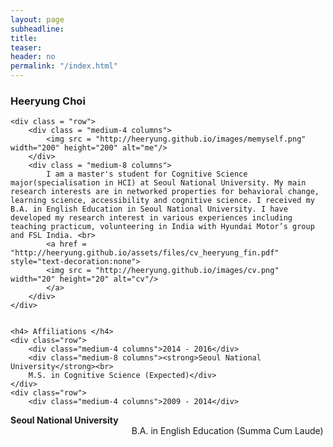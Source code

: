```yaml
---
layout: page
subheadline:
title: 
teaser: 
header: no
permalink: "/index.html"
---
```


<div id = "containter">
    <h3> Heeryung Choi </h3>

    <div class = "row">
        <div class = "medium-4 columns">
            <img src = "http://heeryung.github.io/images/memyself.png" width="200" height="200" alt="me"/>
        </div>
        <div class = "medium-8 columns">
            I am a master's student for Cognitive Science major(specialisation in HCI) at Seoul National University. My main research interests are in networked properties for behavioral change, learning science, accessibility and cognitive science. I received my B.A. in English Education in Seoul National University. I have developed my research interest in various experiences including teaching practicum, volunteering in India with Hyundai Motor’s group and FSL India. <br>
            <a href = "http://heeryung.github.io/assets/files/cv_heeryung_fin.pdf" style="text-decoration:none"> 
            <img src = "http://heeryung.github.io/images/cv.png" width="20" height="20" alt="cv"/>
            </a>
        </div>
    </div>
    
    
    <h4> Affiliations </h4>
    <div class="row">
        <div class="medium-4 columns">2014 - 2016</div>
        <div class="medium-8 columns"><strong>Seoul National University</strong><br>
        M.S. in Cognitive Science (Expected)</div>
    </div>
    <div class="row">
        <div class="medium-4 columns">2009 - 2014</div>
<div class="medium-8 columns"><strong>Seoul National University </strong> <br>
B.A. in English Education (Summa Cum Laude)</div>
    </div>
</div>

